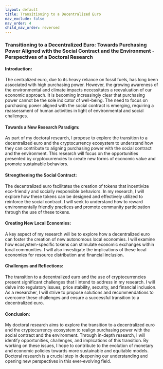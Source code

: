 ```yaml
---
layout: default
title: Transitioning to a Decentralized Euro
nav_exclude: false
nav_order: 4
child_nav_order: reversed
---
```


### Transitioning to a Decentralized Euro: Towards Purchasing Power Aligned with the Social Contract and the Environment - Perspectives of a Doctoral Research

#### Introduction:
The centralized euro, due to its heavy reliance on fossil fuels, has long been associated with high purchasing power. However, the growing awareness of the environmental and climate impacts necessitates a reevaluation of our economic approach. It is becoming increasingly clear that purchasing power cannot be the sole indicator of well-being. The need to focus on purchasing power aligned with the social contract is emerging, requiring a reassessment of human activities in light of environmental and social challenges.

#### Towards a New Research Paradigm:
As part of my doctoral research, I propose to explore the transition to a decentralized euro and the cryptocurrency ecosystem to understand how they can contribute to aligning purchasing power with the social contract and the environment. This research will focus on the opportunities presented by cryptocurrencies to create new forms of economic value and promote sustainable behaviors.

#### Strengthening the Social Contract:
The decentralized euro facilitates the creation of tokens that incentivize eco-friendly and socially responsible behaviors. In my research, I will explore how these tokens can be designed and effectively utilized to reinforce the social contract. I will seek to understand how to reward environmentally friendly practices and promote community participation through the use of these tokens.

#### Creating New Local Economies:
A key aspect of my research will be to explore how a decentralized euro can foster the creation of new autonomous local economies. I will examine how ecosystem-specific tokens can stimulate economic exchanges within local communities. I will also investigate the implications of these local economies for resource distribution and financial inclusion.

#### Challenges and Reflections:
The transition to a decentralized euro and the use of cryptocurrencies present significant challenges that I intend to address in my research. I will delve into regulatory issues, price stability, security, and financial inclusion. As a researcher, I will strive to propose solutions and recommendations to overcome these challenges and ensure a successful transition to a decentralized euro.

#### Conclusion:
My doctoral research aims to explore the transition to a decentralized euro and the cryptocurrency ecosystem to realign purchasing power with the social contract and the environment. Through in-depth research, I will identify opportunities, challenges, and implications of this transition. By working on these issues, I hope to contribute to the evolution of monetary and economic policies towards more sustainable and equitable models. Doctoral research is a crucial step in deepening our understanding and opening new perspectives in this ever-evolving field.
